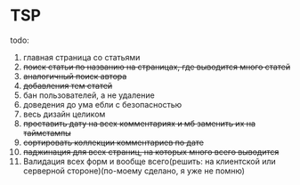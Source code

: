 # TSP
todo:
<ol>
<li> главная страница со статьями</li>
  <li> <s>поиск статьи по названию на страницах, где выводится много статей</s></li>
  <li> <s>аналогичный поиск автора</s></li>
<li> <s>добавления тем статей</s></li>
<li> бан пользователей, а не удаление</li>
<li> доведения до ума ебли с безопасностью</li>
<li> весь дизайн целиком</li>
<li> <s>проставить дату на всех комментариях и мб заменить их на таймстампы</s></li>
<li> <s>сортировать коллекции комментариев по дате</s></li>
<li> <s>паджинация для всех страниц, на которых много всего выводится</s></li>
  <li> </s>Валидация всех форм и вообще всего(решить: на клиентской или серверной стороне)</s>(по-моему сделано, я уже не помню)</li>
</ol>
